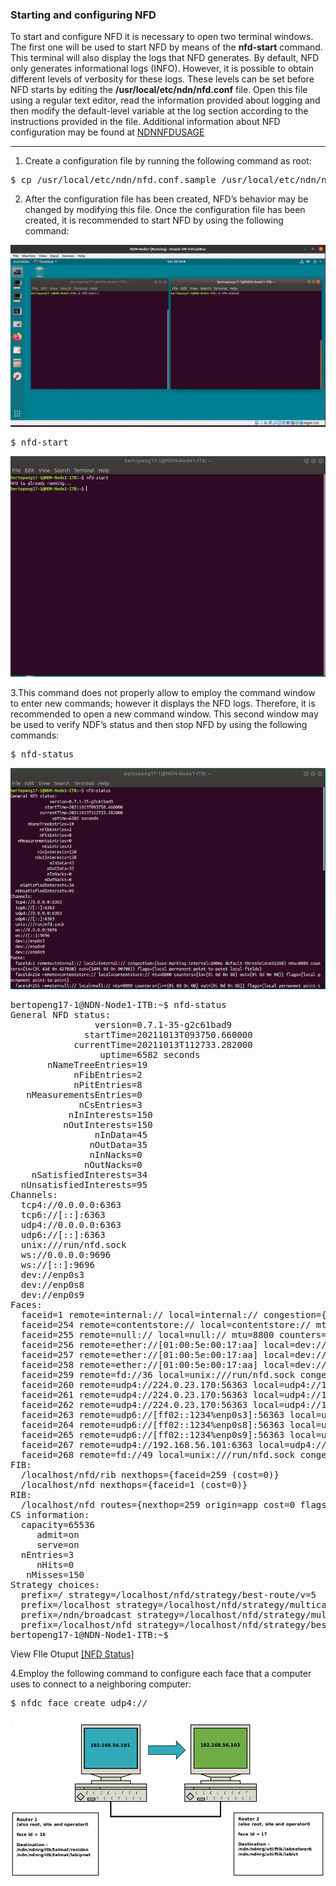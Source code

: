 ### Starting and configuring NFD
To start and configure NFD it is necessary to open two terminal windows. The first one will be used to start NFD by means of the <b>nfd-start</b> command. This terminal will also display the logs that NFD generates. By default, NFD only generates informational logs (INFO). However, it is possible to obtain different levels of verbosity for these logs. These levels can be set before NFD starts by editing the <b>/usr/local/etc/ndn/nfd.conf</b> file. Open this file using a regular text editor, read the information provided about logging and then modify the default-level variable at the log section according to the instructions provided in the file. Additional information about NFD configuration may be found at [NDNNFDUSAGE](https://named-data.net/doc/NLSR/current/beginners-guide.html#ndnnfdusage)
***

1. Create a configuration file by running the following command as root:
<pre>
$ cp /usr/local/etc/ndn/nfd.conf.sample /usr/local/etc/ndn/nfd.conf
</pre>


2. After the configuration file has been created, NFD’s behavior may be changed by modifying this file. Once the configuration file has been created, it is recommended to start NFD by using the following command:

![alt img](https://github.com/syaifulahdan/Mini-NDN-Work/blob/main/Assignment%202:NDNrg-Topology/NDNrg-Image-Node1/NFD-Image-Node1/NFD-Opentwoterminal-node1.png)


<pre>
$ nfd-start
</pre>

![alt img](https://github.com/syaifulahdan/Mini-NDN-Work/blob/main/Assignment%202:NDNrg-Topology/NDNrg-Image-Node1/NFD-Image-Node1/NFD-start-node1.png)

3.This command does not properly allow to employ the command window to enter new commands; however it displays the NFD logs. Therefore, it is recommended to open a new command window. This second window may be used to verify NDF’s status and then stop NFD by using the following commands:

<pre>
$ nfd-status
</pre>

![alt img](https://github.com/syaifulahdan/Mini-NDN-Work/blob/main/Assignment%202:NDNrg-Topology/NDNrg-Image-Node1/NFD-Image-Node1/NFD-Status-node1.png)

<pre>
bertopeng17-1@NDN-Node1-ITB:~$ nfd-status
General NFD status:
                version=0.7.1-35-g2c61bad9
              startTime=20211013T093750.660000
            currentTime=20211013T112733.282000
                 uptime=6582 seconds
       nNameTreeEntries=19
            nFibEntries=2
            nPitEntries=8
   nMeasurementsEntries=0
             nCsEntries=3
           nInInterests=150
          nOutInterests=150
                nInData=45
               nOutData=35
               nInNacks=0
              nOutNacks=0
    nSatisfiedInterests=34
  nUnsatisfiedInterests=95
Channels:
  tcp4://0.0.0.0:6363
  tcp6://[::]:6363
  udp4://0.0.0.0:6363
  udp6://[::]:6363
  unix:///run/nfd.sock
  ws://0.0.0.0:9696
  ws://[::]:9696
  dev://enp0s3
  dev://enp0s8
  dev://enp0s9
Faces:
  faceid=1 remote=internal:// local=internal:// congestion={base-marking-interval=100ms default-threshold=65536B} mtu=8800 counters={in={0i 45d 0n 42705B} out={149i 0d 0n 9070B}} flags={local permanent point-to-point local-fields}
  faceid=254 remote=contentstore:// local=contentstore:// mtu=8800 counters={in={0i 0d 0n 0B} out={0i 0d 0n 0B}} flags={local permanent point-to-point}
  faceid=255 remote=null:// local=null:// mtu=8800 counters={in={0i 0d 0n 0B} out={0i 0d 0n 0B}} flags={local permanent point-to-point}
  faceid=256 remote=ether://[01:00:5e:00:17:aa] local=dev://enp0s3 congestion={base-marking-interval=100ms default-threshold=65536B} mtu=1500 counters={in={0i 0d 0n 0B} out={0i 0d 0n 0B}} flags={non-local permanent multi-access}
  faceid=257 remote=ether://[01:00:5e:00:17:aa] local=dev://enp0s8 congestion={base-marking-interval=100ms default-threshold=65536B} mtu=1500 counters={in={0i 0d 0n 0B} out={0i 0d 0n 0B}} flags={non-local permanent multi-access}
  faceid=258 remote=ether://[01:00:5e:00:17:aa] local=dev://enp0s9 congestion={base-marking-interval=100ms default-threshold=65536B} mtu=1500 counters={in={0i 0d 0n 0B} out={0i 0d 0n 0B}} flags={non-local permanent multi-access}
  faceid=259 remote=fd://36 local=unix:///run/nfd.sock congestion={base-marking-interval=100ms default-threshold=65536B} mtu=8800 counters={in={142i 0d 0n 7170B} out={1i 34d 0n 39537B}} flags={local on-demand point-to-point local-fields congestion-marking}
  faceid=260 remote=udp4://224.0.23.170:56363 local=udp4://10.0.2.15:34860 congestion={base-marking-interval=100ms default-threshold=65536B} mtu=8800 counters={in={0i 0d 0n 0B} out={0i 0d 0n 0B}} flags={non-local permanent multi-access congestion-marking}
  faceid=261 remote=udp4://224.0.23.170:56363 local=udp4://192.168.56.101:57542 congestion={base-marking-interval=100ms default-threshold=65536B} mtu=8800 counters={in={0i 0d 0n 0B} out={0i 0d 0n 0B}} flags={non-local permanent multi-access congestion-marking}
  faceid=262 remote=udp4://224.0.23.170:56363 local=udp4://192.168.59.3:35940 congestion={base-marking-interval=100ms default-threshold=65536B} mtu=8800 counters={in={0i 0d 0n 0B} out={0i 0d 0n 0B}} flags={non-local permanent multi-access congestion-marking}
  faceid=263 remote=udp6://[ff02::1234%enp0s3]:56363 local=udp6://[fe80::58ac:acc1:5451:d1f5%enp0s3]:56910 congestion={base-marking-interval=100ms default-threshold=65536B} mtu=8800 counters={in={0i 0d 0n 0B} out={0i 0d 0n 0B}} flags={non-local permanent multi-access congestion-marking}
  faceid=264 remote=udp6://[ff02::1234%enp0s8]:56363 local=udp6://[fe80::2bf0:93fb:9782:15a4%enp0s8]:41852 congestion={base-marking-interval=100ms default-threshold=65536B} mtu=8800 counters={in={0i 0d 0n 0B} out={0i 0d 0n 0B}} flags={non-local permanent multi-access congestion-marking}
  faceid=265 remote=udp6://[ff02::1234%enp0s9]:56363 local=udp6://[fe80::5dc4:8d00:8779:3369%enp0s9]:38523 congestion={base-marking-interval=100ms default-threshold=65536B} mtu=8800 counters={in={0i 0d 0n 0B} out={0i 0d 0n 0B}} flags={non-local permanent multi-access congestion-marking}
  faceid=267 remote=udp4://192.168.56.101:6363 local=udp4://192.168.56.101:6363 congestion={base-marking-interval=100ms default-threshold=65536B} mtu=8800 counters={in={0i 0d 0n 0B} out={0i 0d 0n 0B}} flags={non-local persistent point-to-point congestion-marking}
  faceid=268 remote=fd://49 local=unix:///run/nfd.sock congestion={base-marking-interval=100ms default-threshold=65536B} mtu=8800 counters={in={7i 0d 0n 312B} out={0i 0d 0n 0B}} flags={local on-demand point-to-point congestion-marking}
FIB:
  /localhost/nfd/rib nexthops={faceid=259 (cost=0)}
  /localhost/nfd nexthops={faceid=1 (cost=0)}
RIB:
  /localhost/nfd routes={nexthop=259 origin=app cost=0 flags=child-inherit expires=never}
CS information:
  capacity=65536
     admit=on
     serve=on
  nEntries=3
     nHits=0
   nMisses=150
Strategy choices:
  prefix=/ strategy=/localhost/nfd/strategy/best-route/v=5
  prefix=/localhost strategy=/localhost/nfd/strategy/multicast/v=4
  prefix=/ndn/broadcast strategy=/localhost/nfd/strategy/multicast/v=4
  prefix=/localhost/nfd strategy=/localhost/nfd/strategy/best-route/v=5
bertopeng17-1@NDN-Node1-ITB:~$ 
</pre>

View FIle Otuput [[NFD Status]](https://github.com/syaifulahdan/Mini-NDN-Work/tree/main/Assignment%202:NDNrg-Topology/NDNrg-Image-Node1)

4.Employ the following command to configure each face that a computer uses to connect to a neighboring computer:
<pre>
$ nfdc face create udp4://<remote-ip-address>
</pre>

![alt img](https://github.com/syaifulahdan/Mini-NDN-Work/blob/main/Assignment%202:NDNrg-Topology/NDNrg-Image-Node1/NFD-Image-Node1/network%20ITB.png)


